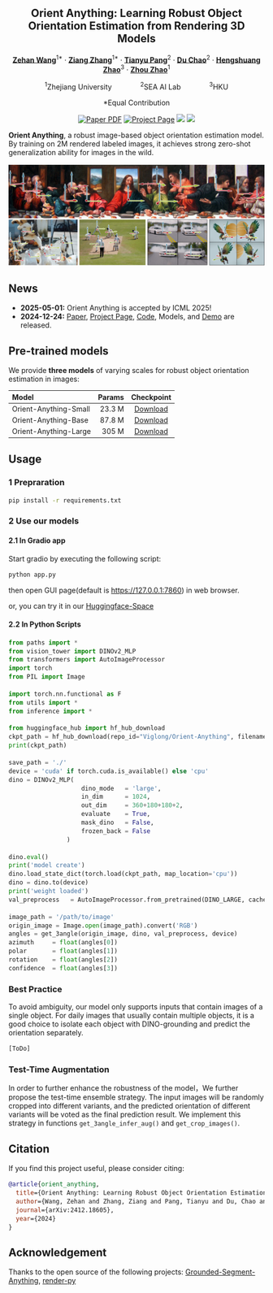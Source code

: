 <div align="center">
<h2>Orient Anything: Learning Robust Object Orientation Estimation from Rendering 3D Models</h2>

[**Zehan Wang**](https://scholar.google.com/citations?user=euXK0lkAAAAJ&hl=zh-CN)<sup>1*</sup> · [**Ziang Zhang**](https://scholar.google.com/citations?hl=zh-CN&user=DptGMnYAAAAJ)<sup>1*</sup> · [**Tianyu Pang**](https://scholar.google.com/citations?hl=zh-CN&user=wYDbtFsAAAAJ)<sup>2</sup> · [**Du Chao**](https://scholar.google.com/citations?hl=zh-CN&user=QOp7xW0AAAAJ)<sup>2</sup> · [**Hengshuang Zhao**](https://scholar.google.com/citations?user=4uE10I0AAAAJ&hl&oi=ao)<sup>3</sup> · [**Zhou Zhao**](https://scholar.google.com/citations?user=IIoFY90AAAAJ&hl&oi=ao)<sup>1</sup>

<sup>1</sup>Zhejiang University&emsp;&emsp;&emsp;&emsp;<sup>2</sup>SEA AI Lab&emsp;&emsp;&emsp;&emsp;<sup>3</sup>HKU

*Equal Contribution


<a href='https://arxiv.org/abs/2412.18605'><img src='https://img.shields.io/badge/arXiv-Orient Anything-red' alt='Paper PDF'></a>
<a href='https://orient-anything.github.io'><img src='https://img.shields.io/badge/Project_Page-Orient Anything-green' alt='Project Page'></a>
<a href='https://huggingface.co/spaces/Viglong/Orient-Anything'><img src='https://img.shields.io/badge/%F0%9F%A4%97%20Hugging%20Face-Spaces-blue'></a>
<a href='https://huggingface.co/papers/2412.18605'><img src='https://img.shields.io/badge/%F0%9F%A4%97%20Hugging%20Face-Paper-yellow'></a>
</div>

**Orient Anything**, a robust image-based object orientation estimation model. By training on 2M rendered labeled images, it achieves strong zero-shot generalization ability for images in the wild.

![teaser](assets/demo.png)

## News
* **2025-05-01:** Orient Anything is accepted by ICML 2025!
* **2024-12-24:** [Paper](https://arxiv.org/abs/2412.18605), [Project Page](https://orient-anything.github.io), [Code](https://github.com/SpatialVision/Orient-Anything), Models, and [Demo](https://huggingface.co/spaces/Viglong/Orient-Anything) are released.



## Pre-trained models

We provide **three models** of varying scales for robust object orientation estimation in images:

| Model | Params | Checkpoint |
|:-|-:|:-:|
| Orient-Anything-Small | 23.3 M | [Download](https://huggingface.co/Viglong/OriNet/blob/main/cropsmallEx03/dino_weight.pt) |
| Orient-Anything-Base | 87.8 M | [Download](https://huggingface.co/Viglong/OriNet/blob/main/cropbaseEx032/dino_weight.pt) |
| Orient-Anything-Large | 305 M | [Download](https://huggingface.co/Viglong/OriNet/blob/main/croplargeEX2/dino_weight.pt) |

## Usage

### 1 Prepraration

```bash
pip install -r requirements.txt
```

### 2 Use our models
#### 2.1 In Gradio app
Start gradio by executing the following script:

```bash
python app.py
```
then open GUI page(default is https://127.0.0.1:7860) in web browser.

or, you can try it in our [Huggingface-Space](https://huggingface.co/spaces/Viglong/Orient-Anything)

#### 2.2 In Python Scripts
```python
from paths import *
from vision_tower import DINOv2_MLP
from transformers import AutoImageProcessor
import torch
from PIL import Image

import torch.nn.functional as F
from utils import *
from inference import *

from huggingface_hub import hf_hub_download
ckpt_path = hf_hub_download(repo_id="Viglong/Orient-Anything", filename="croplargeEX2/dino_weight.pt", repo_type="model", cache_dir='./', resume_download=True)
print(ckpt_path)

save_path = './'
device = 'cuda' if torch.cuda.is_available() else 'cpu'
dino = DINOv2_MLP(
                    dino_mode   = 'large',
                    in_dim      = 1024,
                    out_dim     = 360+180+180+2,
                    evaluate    = True,
                    mask_dino   = False,
                    frozen_back = False
                )

dino.eval()
print('model create')
dino.load_state_dict(torch.load(ckpt_path, map_location='cpu'))
dino = dino.to(device)
print('weight loaded')
val_preprocess   = AutoImageProcessor.from_pretrained(DINO_LARGE, cache_dir='./')

image_path = '/path/to/image'
origin_image = Image.open(image_path).convert('RGB')
angles = get_3angle(origin_image, dino, val_preprocess, device)
azimuth     = float(angles[0])
polar       = float(angles[1])
rotation    = float(angles[2])
confidence  = float(angles[3])


```


### Best Practice
To avoid ambiguity, our model only supports inputs that contain images of a single object. For daily images that usually contain multiple objects, it is a good choice to isolate each object with DINO-grounding and predict the orientation separately.
```python
[ToDo]
```
### Test-Time Augmentation
In order to further enhance the robustness of the model，We further propose the test-time ensemble strategy. The input images will be randomly cropped into different variants, and the predicted orientation of different variants will be voted as the final prediction result. We implement this strategy in functions `get_3angle_infer_aug()` and `get_crop_images()`.

## Citation

If you find this project useful, please consider citing:

```bibtex
@article{orient_anything,
  title={Orient Anything: Learning Robust Object Orientation Estimation from Rendering 3D Models},
  author={Wang, Zehan and Zhang, Ziang and Pang, Tianyu and Du, Chao and Zhao, Hengshuang and Zhao, Zhou},
  journal={arXiv:2412.18605},
  year={2024}
}
```

## Acknowledgement
Thanks to the open source of the following projects: [Grounded-Segment-Anything](https://github.com/IDEA-Research/Grounded-Segment-Anything), [render-py](https://github.com/tvytlx/render-py)
